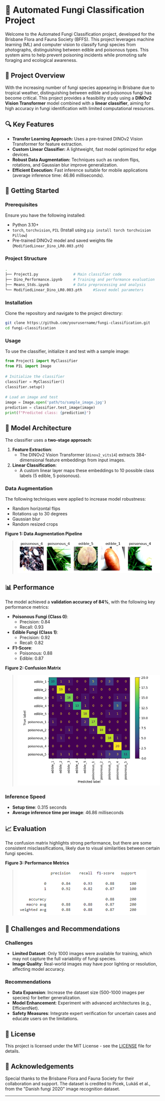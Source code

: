 # 🍄 Automated Fungi Classification Project

Welcome to the Automated Fungi Classification project, developed for the Brisbane Flora and Fauna Society (BFFS). This project leverages machine learning (ML) and computer vision to classify fungi species from photographs, distinguishing between edible and poisonous types. This system aims to help prevent poisoning incidents while promoting safe foraging and ecological awareness.

## 🌟 Project Overview

With the increasing number of fungi species appearing in Brisbane due to tropical weather, distinguishing between edible and poisonous fungi has become critical. This project provides a feasibility study using a **DINOv2 Vision Transformer** model combined with a **linear classifier**, aiming for high accuracy in fungi identification with limited computational resources.

## 🔍 Key Features

- **Transfer Learning Approach:** Uses a pre-trained DINOv2 Vision Transformer for feature extraction.
- **Custom Linear Classifier:** A lightweight, fast model optimized for edge devices.
- **Robust Data Augmentation:** Techniques such as random flips, rotations, and Gaussian blur improve generalization.
- **Efficient Execution:** Fast inference suitable for mobile applications (average inference time: 46.86 milliseconds).

## 🚀 Getting Started

### Prerequisites

Ensure you have the following installed:

- Python 3.10+
- `torch`, `torchvision`, `PIL` (Install using `pip install torch torchvision Pillow`)
- Pre-trained DINOv2 model and saved weights file (`ModifiedLinear_Dino_LR0.003.pth`)

### Project Structure

```bash
.
├── Project1.py                # Main classifier code
├── Dino_Performance.ipynb     # Training and performance evaluation
├── Means_Stds.ipynb           # Data preprocessing and analysis
└── ModifiedLinear_Dino_LR0.003.pth     #Saved model parameters
```

### Installation

Clone the repository and navigate to the project directory:

```bash
git clone https://github.com/yourusername/fungi-classification.git
cd fungi-classification
```

### Usage

To use the classifier, initialize it and test with a sample image:

```python
from Project1 import MyClassifier
from PIL import Image

# Initialize the classifier
classifier = MyClassifier()
classifier.setup()

# Load an image and test
image = Image.open('path/to/sample_image.jpg')
prediction = classifier.test_image(image)
print(f"Predicted class: {prediction}")
```

## 🧠 Model Architecture

The classifier uses a **two-stage approach**:

1. **Feature Extraction**:
   - The DINOv2 Vision Transformer (`dinov2_vits14`) extracts 384-dimensional feature embeddings from input images.
2. **Linear Classification**:
   - A custom linear layer maps these embeddings to 10 possible class labels (5 edible, 5 poisonous).

### Data Augmentation

The following techniques were applied to increase model robustness:

- Random horizontal flips
- Rotations up to 30 degrees
- Gaussian blur
- Random resized crops

**Figure 1: Data Augmentation Pipeline**

> ![Data Augmentation Pipeline](images/transformations.png)

## 📊 Performance

The model achieved a **validation accuracy of 84%**, with the following key performance metrics:

- **Poisonous Fungi (Class 0)**:
  - Precision: 0.84
  - Recall: 0.93
- **Edible Fungi (Class 1)**:
  - Precision: 0.92
  - Recall: 0.82
- **F1-Score**:
  - Poisonous: 0.88
  - Edible: 0.87

**Figure 2: Confusion Matrix**

> ![Confusion Matrix](images/expanded_confussion_matrix.png)

### Inference Speed

- **Setup time**: 0.315 seconds
- **Average inference time per image**: 46.86 milliseconds

## 📈 Evaluation

The confusion matrix highlights strong performance, but there are some consistent misclassifications, likely due to visual similarities between certain fungi species.

**Figure 3: Performance Metrics**

> ![Performance Metrics](images/performance.png)

## 🔧 Challenges and Recommendations

### Challenges

- **Limited Dataset**: Only 1000 images were available for training, which may not capture the full variability of fungi species.
- **Image Quality**: Real-world images may have poor lighting or resolution, affecting model accuracy.

### Recommendations

- **Data Expansion**: Increase the dataset size (500-1000 images per species) for better generalization.
- **Model Enhancement**: Experiment with advanced architectures (e.g., EfficientNet).
- **Safety Measures**: Integrate expert verification for uncertain cases and educate users on the limitations.

## 📜 License

This project is licensed under the MIT License - see the [LICENSE](LICENSE) file for details.

## 🤝 Acknowledgements

Special thanks to the Brisbane Flora and Fauna Society for their collaboration and support. The dataset is credited to Picek, Lukáš et al., from the "Danish fungi 2020" image recognition dataset.

---
